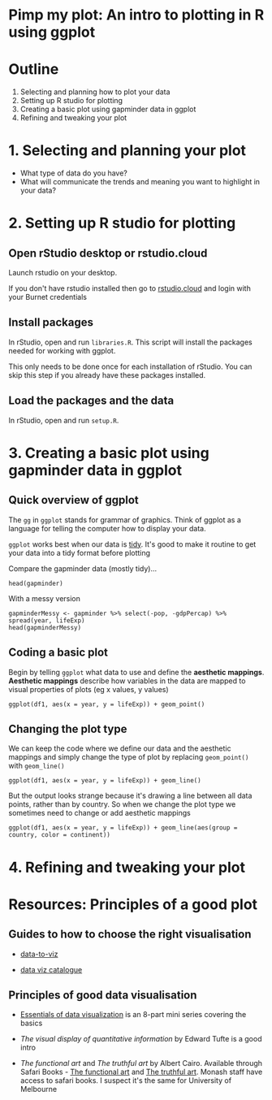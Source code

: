 # Pimp my plot: An intro to plotting in R using ggplot

# Outline

1. Selecting and planning how to plot your data
2. Setting up R studio for plotting
3. Creating a basic plot using gapminder data in ggplot
4. Refining and tweaking your plot

# 1. Selecting and planning your plot

* What type of data do you have?
* What will communicate the trends and meaning you want to highlight in your data?

# 2. Setting up R studio for plotting

## Open rStudio desktop or rstudio.cloud

Launch rstudio on your desktop.

If you don't have rstudio installed then go to [rstudio.cloud](https://rstudio.cloud) and login with your Burnet credentials

## Install packages

In rStudio, open and run `libraries.R`. This script will install the packages needed for working with ggplot.

This only needs to be done once for each installation of rStudio. You can skip this step if you already have these packages installed.

## Load the packages and the data

In rStudio, open and run `setup.R`.

# 3. Creating a basic plot using gapminder data in ggplot

## Quick overview of ggplot

The `gg` in `ggplot` stands for grammar of graphics. Think of ggplot as a language for telling the computer how to display your data.

`ggplot` works best when our data is [tidy](https://vita.had.co.nz/papers/tidy-data.pdf). It's good to make it routine to get your data into a tidy format before plotting

Compare the gapminder data (mostly tidy)...

```
head(gapminder)
```

With a messy version

```
gapminderMessy <- gapminder %>% select(-pop, -gdpPercap) %>% spread(year, lifeExp)
head(gapminderMessy)
```

## Coding a basic plot

Begin by telling `ggplot` what data to use and define the **aesthetic mappings**. **Aesthetic mappings** describe how variables in the data are mapped to visual properties of plots (eg x values, y values)

```
ggplot(df1, aes(x = year, y = lifeExp)) + geom_point()
```

## Changing the plot type

We can keep the code where we define our data and the aesthetic mappings and simply change the type of plot by replacing `geom_point()` with `geom_line()`

```
ggplot(df1, aes(x = year, y = lifeExp)) + geom_line()
```

But the output looks strange because it's drawing a line between all data points, rather than by country. So when we change the plot type we sometimes need to change or add aesthetic mappings

```
ggplot(df1, aes(x = year, y = lifeExp)) + geom_line(aes(group = country, color = continent))
```

# 4. Refining and tweaking your plot


# Resources: Principles of a good plot

## Guides to how to choose the right visualisation

* [data-to-viz](https://www.data-to-viz.com/)

* [data viz catalogue](https://datavizcatalogue.com/search.html)

## Principles of good data visualisation

* [Essentials of data visualization](http://mkweb.bcgsc.ca/essentials.of.data.visualization/) is an 8-part mini series covering the basics

* *The visual display of quantitative information* by Edward Tufte is a good intro

* *The functional art* and *The truthful art* by Albert Cairo. Available through Safari Books - [The functional art]( https://learning.oreilly.com/library/view/the-functional-art/9780133041187/) and [The truthful art](https://learning.oreilly.com/library/view/the-truthful-art/9780133440492/). Monash staff have access to safari books. I suspect it's the same for University of Melbourne